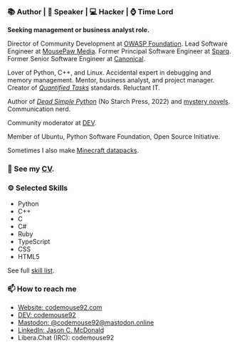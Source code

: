 ### 📚 Author | 🎤 Speaker | 💻 Hacker | ⌚ Time Lord

**Seeking management or business analyst role.**

Director of Community Development at [OWASP Foundation](https://owasp.org). Lead Software Engineer at [MousePaw Media](https://mousepawmedia.com). Former Principal Software Engineer at [Sparq](https://teamsparq.com). Former Senior Software Engineer at [Canonical](https://canonical.com).

Lover of Python, C++, and Linux. Accidental expert in debugging and memory management. Mentor, business analyst, and project manager. Creator of [*Quantified Tasks*](https://quantifiedtasks.org/) standards. Reluctant IT.

Author of [*Dead Simple Python*](https://nostarch.com/dead-simple-python) (No Starch Press, 2022) and [mystery novels](https://ajcharlesonpublishing.com/books/noah-clue-pi). Communication nerd.

Community moderator at [DEV](https://dev.to).

Member of Ubuntu, Python Software Foundation, Open Source Initiative.

Sometimes I also make [Minecraft datapacks](https://www.planetminecraft.com/member/codemouse92/).

### 🔭 See my [CV](https://codemouse92.com/downloads/JasonCMcDonald_CV.pdf).

### ⚙ Selected Skills

* Python
* C++
* C
* C#
* Ruby
* TypeScript
* CSS
* HTML5

See full [skill list](https://gist.github.com/CodeMouse92/f7bbdabbafe77f926dd263cb92e1c485).

### 📫 How to reach me

* [Website: codemouse92.com](https://codemouse92.com)
* [DEV: codemouse92](https://dev.to/codemouse92)
* [Mastodon: @codemouse92@mastodon.online](https://mastodon.online/@codemouse92)
* [LinkedIn: Jason C. McDonald](https://linkedin.com/in/codemouse92)
* Libera.Chat (IRC): codemouse92
